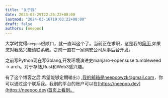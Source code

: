 ```yaml
---
title: "关于我"
date: 2023-03-29T22:26:22+08:00
lastmod: "2024-03-16T19:03:22+08:00"
draft: false
authors: [neepoo]
---
```


大学时觉得`neepoo`很顺口，就一直叫这个了。当前正在求职，这是我的[简历](/posts/resumes/resumes/),如果您对我感兴趣请联系我。之前一直在一家网安公司从事后台开发。


之前写Python现在写Golang,开发环境演进史manjaro->opensuse tumbleweed -> arch。对于存储,Rust和Web3感兴趣。

有了这个博客之后,希望能够定期输出:)
,我的邮箱是neepoowzk@gmail.com，你可以通过这个联系我。我别的平台的账户可以在[https://neepoo.dev](https://neepoo.dev)首页上看到。
